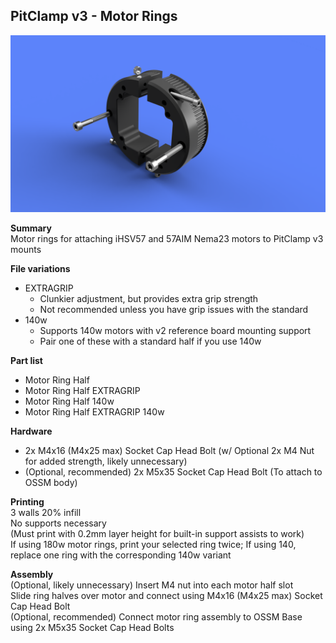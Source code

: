 ## PitClamp v3 - Motor Rings

![Motor Rings Assembly View](Images/Assembly_View_Motor_Rings.png)  


**Summary**  
Motor rings for attaching iHSV57 and 57AIM Nema23 motors to PitClamp v3 mounts  

**File variations**  
- EXTRAGRIP
  - Clunkier adjustment, but provides extra grip strength
  - Not recommended unless you have grip issues with the standard
- 140w
  - Supports 140w motors with v2 reference board mounting support
  - Pair one of these with a standard half if you use 140w

**Part list**  
- Motor Ring Half
- Motor Ring Half EXTRAGRIP
- Motor Ring Half 140w
- Motor Ring Half EXTRAGRIP 140w

**Hardware**  
- 2x M4x16 (M4x25 max) Socket Cap Head Bolt (w/ Optional 2x M4 Nut for added strength, likely unnecessary)
- (Optional, recommended) 2x M5x35 Socket Cap Head Bolt (To attach to OSSM body)

**Printing**  
3 walls 20% infill  
No supports necessary  
(Must print with 0.2mm layer height for built-in support assists to work)  
If using 180w motor rings, print your selected ring twice; If using 140, replace one ring with the corresponding 140w variant  

**Assembly**  
(Optional, likely unnecessary) Insert M4 nut into each motor half slot  
Slide ring halves over motor and connect using M4x16 (M4x25 max) Socket Cap Head Bolt  
(Optional, recommended) Connect motor ring assembly to OSSM Base using 2x M5x35 Socket Cap Head Bolts  
